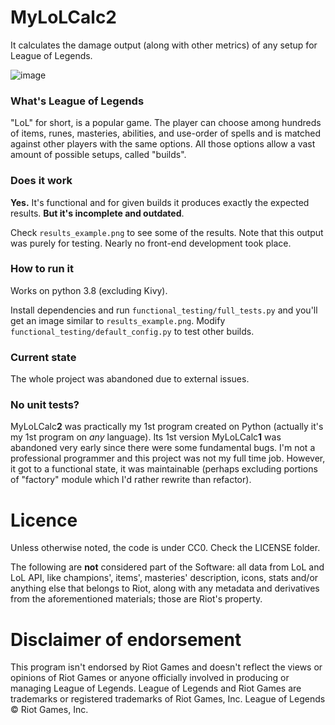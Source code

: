 # MyLoLCalc2
It calculates the damage output (along with other metrics) of any setup for League of Legends. 

![image](https://user-images.githubusercontent.com/10809024/143953108-fbb38688-dfab-4c4d-bbe7-48fc44a0f616.png)

###  What's League of Legends 
"LoL" for short, is a popular game. The player can choose among hundreds of items, runes, masteries, 
abilities, and use-order of spells and is matched against other players with the same options. 
All those options allow a vast amount of possible setups, called "builds". 

### Does it work 
**Yes.** It's functional and for given builds it produces 
exactly the expected results. **But it's incomplete and outdated**. 

Check `results_example.png` to see some of the results. 
Note that this output was purely for testing. 
Nearly no front-end development took place.



### How to run it
Works on python 3.8 (excluding Kivy).

Install dependencies and run  `functional_testing/full_tests.py` and you'll get an image 
similar to `results_example.png`. Modify `functional_testing/default_config.py` to test other builds.


### Current state
The whole project was abandoned due to external issues. 


### No unit tests?
MyLoLCalc**2** was practically my 1st program created on Python (actually it's my 1st program on *any* language). 
Its 1st version MyLoLCalc**1** was abandoned very early since there were some fundamental bugs. 
I'm not a professional programmer and this project was not my full time job. However, it got to a functional state, 
it was maintainable (perhaps excluding portions of "factory" module which I'd rather rewrite than refactor). 


# Licence 
Unless otherwise noted, the code is under CC0. Check the LICENSE folder.

The following are **not** considered part of the Software:
all data from LoL and LoL API, like champions', items', masteries' description,
icons, stats and/or anything else that belongs to Riot,
along with any metadata and derivatives from the aforementioned materials;
those are Riot's property.



# Disclaimer of endorsement

This program isn't endorsed by Riot Games and doesn't reflect the views or opinions of Riot Games or anyone 
officially involved in producing or managing League of Legends. League of Legends and Riot Games are trademarks 
or registered trademarks of Riot Games, Inc. League of Legends © Riot Games, Inc.
